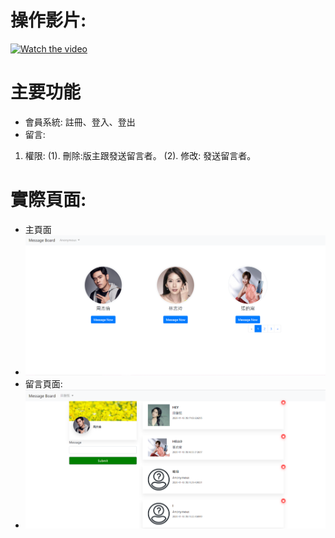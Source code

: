 # 操作影片:
[![Watch the video](https://free.com.tw/blog/wp-content/uploads/2016/10/%E5%B5%8C%E5%85%A5-YouTube-%E5%BD%B1%E7%89%87%E7%82%BA%E9%9F%B3%E6%A8%82%E6%92%AD%E6%94%BE%E5%99%A8%E6%95%99%E5%AD%B8%EF%BC%8C%E5%83%85%E4%BF%9D%E7%95%99%E9%9F%B3%E6%A8%82%E9%BB%9E%E6%93%8A%E8%87%AA%E5%8B%95%E6%92%AD%E6%94%BEyoutube-audio-player-icon.png)](https://www.youtube.com/watch?v=-gVJsdNznfA&feature=youtu.be)

# 主要功能
- 會員系統: 註冊、登入、登出
- 留言:
1. 權限:
(1). 刪除:版主跟發送留言者。
(2). 修改: 發送留言者。

# 實際頁面:
- 主頁面
- ![image](https://github.com/Joyang0419/flask_message_board/blob/main/images/index.png)
- 留言頁面:
- ![image](https://github.com/Joyang0419/flask_message_board/blob/main/images/message.png)
